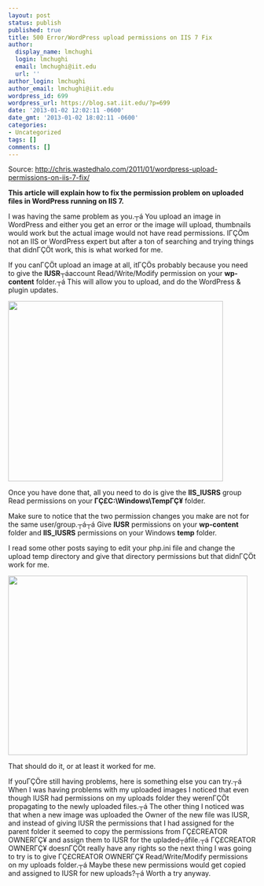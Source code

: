 ```yaml
---
layout: post
status: publish
published: true
title: 500 Error/WordPress upload permissions on IIS 7 Fix
author:
  display_name: lmchughi
  login: lmchughi
  email: lmchughi@iit.edu
  url: ''
author_login: lmchughi
author_email: lmchughi@iit.edu
wordpress_id: 699
wordpress_url: https://blog.sat.iit.edu/?p=699
date: '2013-01-02 12:02:11 -0600'
date_gmt: '2013-01-02 18:02:11 -0600'
categories:
- Uncategorized
tags: []
comments: []
---
```

<p>Source: <a href="http://chris.wastedhalo.com/2011/01/wordpress-upload-permissions-on-iis-7-fix/" target="_blank">http://chris.wastedhalo.com/2011/01/wordpress-upload-permissions-on-iis-7-fix/ </a></p>
<p><strong>This article will explain how to fix the permission problem on uploaded files in WordPress running on IIS 7.</strong></p>
<p>I was having the same problem as you.┬&aacute; You upload an image in WordPress and either you get an error or the image will upload, thumbnails would work but the actual image would not have read permissions. I&Gamma;&Ccedil;&Ouml;m not an IIS or WordPress expert but after a ton of searching and trying things that didn&Gamma;&Ccedil;&Ouml;t work, this is what worked for me.</p>
<p>If you can&Gamma;&Ccedil;&Ouml;t upload an image at all, it&Gamma;&Ccedil;&Ouml;s probably because you need to give the <strong>IUSR</strong>┬&aacute;account Read/Write/Modify permission on your <strong>wp-content</strong> folder.┬&aacute; This will allow you to upload, and do the WordPress &amp; plugin updates.</p>
<p><a href="http://chris.wastedhalo.com/wp-content/uploads/2011/01/wp-content-permissions.jpg"><img title="wp-content-permissions" alt="" src="http://chris.wastedhalo.com/wp-content/uploads/2011/01/wp-content-permissions.jpg" width="437" height="367" /></a></p>
<p>Once you have done that, all you need to do is give the <strong>IIS_IUSRS</strong> group Read permissions on your <strong>&Gamma;&Ccedil;&pound;C:\Windows\Temp&Gamma;&Ccedil;&yen;</strong> folder.</p>
<p>Make sure to notice that the two permission changes you make are not for the same user/group.┬&aacute;┬&aacute; Give <strong>IUSR</strong> permissions on your <strong>wp-content</strong> folder and <strong>IIS_IUSRS</strong> permissions on your Windows <strong>temp</strong> folder.</p>
<p>I read some other posts saying to edit your php.ini file and change the upload temp directory and give that directory permissions but that didn&Gamma;&Ccedil;&Ouml;t work for me.</p>
<p><a href="http://chris.wastedhalo.com/wp-content/uploads/2011/01/temp-permissions.jpg"><img title="temp-permissions" alt="" src="http://chris.wastedhalo.com/wp-content/uploads/2011/01/temp-permissions.jpg" width="487" height="365" /></a></p>
<p>That should do it, or at least it worked for me.</p>
<p>If you&Gamma;&Ccedil;&Ouml;re still having problems, here is something else you can try.┬&aacute; When I was having problems with my uploaded images I noticed that even though IUSR had permissions on my uploads folder they weren&Gamma;&Ccedil;&Ouml;t propagating to the newly uploaded files.┬&aacute; The other thing I noticed was that when a new image was uploaded the Owner of the new file was IUSR, and instead of giving IUSR the permissions that I had assigned for the parent folder it seemed to copy the permissions from &Gamma;&Ccedil;&pound;CREATOR OWNER&Gamma;&Ccedil;&yen; and assign them to IUSR for the upladed┬&aacute;file.┬&aacute; &Gamma;&Ccedil;&pound;CREATOR OWNER&Gamma;&Ccedil;&yen; doesn&Gamma;&Ccedil;&Ouml;t really have any rights so the next thing I was going to try is to give &Gamma;&Ccedil;&pound;CREATOR OWNER&Gamma;&Ccedil;&yen; Read/Write/Modify permissions on my uploads folder.┬&aacute; Maybe these new permissions would get copied and assigned to IUSR for new uploads?┬&aacute; Worth a try anyway.</p>
<p>&nbsp;</p>
<p>&nbsp;</p>
